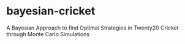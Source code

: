 # bayesian-cricket
A Bayesian Approach to find Optimal Strategies in Twenty20 Cricket through Monte Carlo Simulations
